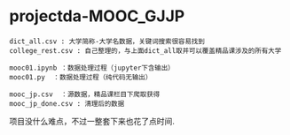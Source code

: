 # projectda-MOOC_GJJP

    dict_all.csv : 大学简称-大学名数据，关键词搜索很容易找到
    college_rest.csv : 自己整理的，与上面dict_all取并可以覆盖精品课涉及的所有大学

    mooc01.ipynb ：数据处理过程（jupyter下含输出）
    mooc01.py  ：数据处理过程（纯代码无输出）

    mooc_jp.csv  ：源数据，精品课栏目下爬取获得
    mooc_jp_done.csv : 清理后的数据

项目没什么难点，不过一整套下来也花了点时间.
